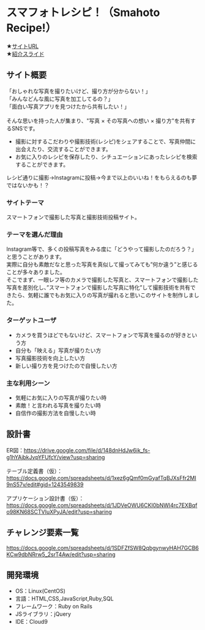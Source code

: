 # スマフォトレシピ！（Smahoto Recipe!）

★[サイトURL](https://smaphotorecipe.com)<br>
★[紹介スライド](https://docs.google.com/presentation/d/17wF7MiALVfrFdW7wJlegTvo8bhR_kDYAk59OpimqToM/edit?usp=sharing)<br>

## サイト概要
「おしゃれな写真を撮りたいけど、撮り方が分からない！」<br>
「みんなどんな風に写真を加工してるの？」<br>
「面白い写真アプリを見つけたから共有したい！」<br><br>
そんな思いを持った人が集まり、"写真 × その写真への想い × 撮り方"を共有するSNSです。<br>
- 撮影に対するこだわりや撮影技術(レシピ)をシェアすることで、写真仲間に出会えたり、交流することができます。
- お気に入りのレシピを保存したり、シチュエーションにあったレシピを検索することができます。

レシピ通りに撮影→Instagramに投稿→今まで以上のいいね！をもらえるのも夢ではないかも！？

### サイトテーマ
スマートフォンで撮影した写真と撮影技術投稿サイト。

### テーマを選んだ理由
Instagram等で、多くの投稿写真をみる度に「どうやって撮影したのだろう？」と思うことがあります。<br>
実際に自分も素敵だなと思った写真を真似して撮ってみても”何か違う”と感じることが多々ありました。<br>
そこでまず、一眼レフ等のカメラで撮影した写真と、スマートフォンで撮影した写真を差別化し、”スマートフォンで撮影した写真に特化”して撮影技術を共有できたら、気軽に誰でもお気に入りの写真が撮れると思いこのサイトを制作しました。

### ターゲットユーザ
- カメラを買うほどでもないけど、スマートフォンで写真を撮るのが好きという方
- 自分も「映える」写真が撮りたい方
- 写真撮影技術を向上したい方
- 新しい撮り方を見つけたので自慢したい方

### 主な利用シーン
- 気軽にお気に入りの写真が撮りたい時
- 素敵！と言われる写真を撮りたい時
- 自信作の撮影方法を自慢したい時


## 設計書
ER図：https://drive.google.com/file/d/148dnHdJw6ik_fs-g1hYAjbkJvpYFUfcY/view?usp=sharing<br><br>
テーブル定義書（仮）：https://docs.google.com/spreadsheets/d/1xez6gQmf0mGyafTqBJXsFfr2MI9nS57v/edit#gid=1243549839<br><br>
アプリケーション設計書（仮）：https://docs.google.com/spreadsheets/d/1JDVeOWU6CKI0bNWl4rc7EXBqfo98KN68SCTVIuXPyJA/edit?usp=sharing

## チャレンジ要素一覧
https://docs.google.com/spreadsheets/d/1SDFZfSW8QqbgynwyHAH7GCB6KCw9dbNRrw5_2srT4Aw/edit?usp=sharing

## 開発環境
- OS：Linux(CentOS)
- 言語：HTML,CSS,JavaScript,Ruby,SQL
- フレームワーク：Ruby on Rails
- JSライブラリ：jQuery
- IDE：Cloud9
